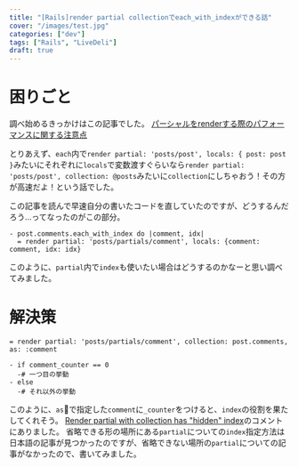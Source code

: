 ```yaml
---
title: "[Rails]render partial collectionでeach_with_indexができる話"
cover: "/images/test.jpg"
categories: ["dev"]
tags: ["Rails", "LiveDeli"]
draft: true
---
```



# 困りごと

調べ始めるきっかけはこの記事でした。
[パーシャルをrenderする際のパフォーマンスに関する注意点](https://qiita.com/itmammoth/items/612efc6ad3280349b7e1)

とりあえず、`each`内で`render partial: 'posts/post', locals: { post: post }`みたいにそれぞれに`locals`で変数渡すぐらいなら`render partial: 'posts/post', collection: @posts`みたいに`collection`にしちゃおう！その方が高速だよ！という話でした。

この記事を読んで早速自分の書いたコードを直していたのですが、どうするんだろう…ってなったのがこの部分。

```haml:view.html.haml
- post.comments.each_with_index do |comment, idx|
  = render partial: 'posts/partials/comment', locals: {comment: comment, idx: idx}
```

このように、`partial`内で`index`も使いたい場合はどうするのかなーと思い調べてみました。

# 解決策

```haml:view.html.haml
= render partial: 'posts/partials/comment', collection: post.comments, as: :comment
```

```haml:posts/partials/_comment.html.haml
- if comment_counter == 0
  -# 一つ目の挙動
- else
  -# それ以外の挙動
```

このように、`as`で指定した`comment`に`_counter`をつけると、`index`の役割を果たしてくれそう。
[Render partial with collection has "hidden" index](https://coderwall.com/p/t0no0g/render-partial-with-collection-has-hidden-index)のコメントにありました。
省略できる形の場所にある`partial`についての`index`指定方法は日本語の記事が見つかったのですが、省略できない場所の`partial`についての記事がなかったので、書いてみました。
